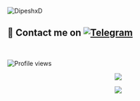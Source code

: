![DipeshxD](https://telegra.ph/file/ff588e4a3fa04d3dadb99.jpg)


## 📨 Contact me on [![Telegram](https://img.shields.io/badge/telegram-1b77FF.svg?style=for-the-badge&logo=telegram)](tg://user?id=5070484474) 
<br>

![Profile views](https://komarev.com/ghpvc/?username=DipeshxD&color=blue&style=flat-square&label=Profile+Views)
<p align="center"><a href="https://github.com/DipeshxD"><img src="https://github-readme-stats.vercel.app/api?username=DipeshxD&show_icons=true&theme=radical"></a></p>
<p align="center"><a href="https://github.com/DipeshxD"><img src="https://github-readme-stats.vercel.app/api/top-langs/?username=DipeshxD&theme=radical&layout=compact"></a></p> 
